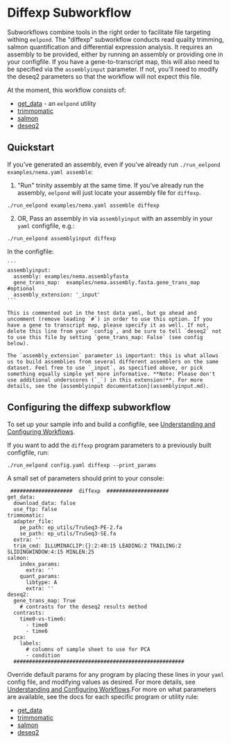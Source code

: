 # Diffexp Subworkflow

Subworkflows combine tools in the right order to facilitate file targeting withing `eelpond`. The "diffexp" subworkflow conducts read quality trimming, salmon quantification and differential expression analysis. It requires an assembly to be provided, either by running an assembly or providing one in your configfile. If you have a gene-to-transcript map, this will also need to be specified via the `assemblyinput` parameter. If not, you'll need to modify the deseq2 parameters so
that the workflow will not expect this file. 

At the moment, this workflow consists of:
 
  - [get_data](get_data.md) - an `eelpond` utility
  - [trimmomatic](trimmomatic.md)
  - [salmon](salmon.md)
  - [deseq2](deseq2.md)

## Quickstart

If you've generated an assembly, even if you've already run `./run_eelpond examples/nema.yaml assemble`:

   1) "Run" trinity assembly at the same time. If you've already run the assembly, `eelpond` will just locate your assembly file for `diffexp`.
   
   ```
   ./run_eelpond examples/nema.yaml assemble diffexp
   ```

   2) OR, Pass an assembly in via `assemblyinput` with an assembly in your `yaml` configfile, e.g.:
   
   ```
   ./run_eelpond assemblyinput diffexp
   ```
  
   In the configfile:

    ```
    assemblyinput:
      assembly: examples/nema.assemblyfasta
      gene_trans_map:  examples/nema.assembly.fasta.gene_trans_map #optional
      assembly_extension: '_input'
    ```
    
    This is commented out in the test data yaml, but go ahead and uncomment (remove leading `#`) in order to use this option. If you have a gene to transcript map, please specify it as well. If not, delete this line from your `config`, and be sure to tell `deseq2` not to use this file by setting `gene_trans_map: False` (see config below).
    
    The `assembly_extension` parameter is important: this is what allows us to build assemblies from several different assemblers on the same dataset. Feel free to use `_input`, as specified above, or pick something equally simple yet more informative. **Note: Please don't use additional underscores (`_`) in this extension!**. For more details, see the [assemblyinput documentation](assemblyinput.md). 


## Configuring the diffexp subworkflow 

To set up your sample info and build a configfile, see [Understanding and Configuring Workflows](configure.md).

If you want to add the `diffexp` program parameters to a previously built configfile, run:
```
./run_eelpond config.yaml diffexp --print_params
```

A small set of parameters should print to your console:

```
 ####################  diffexp  ####################
get_data:
  download_data: false
  use_ftp: false
trimmomatic:
  adapter_file:
    pe_path: ep_utils/TruSeq3-PE-2.fa
    se_path: ep_utils/TruSeq3-SE.fa
  extra: ''
  trim_cmd: ILLUMINACLIP:{}:2:40:15 LEADING:2 TRAILING:2 SLIDINGWINDOW:4:15 MINLEN:25
salmon:
    index_params:
      extra: '' 
    quant_params:
      libtype: A
      extra: ''
deseq2:
  gene_trans_map: True
    # contrasts for the deseq2 results method
  contrasts:
    time0-vs-time6:
      - time0
      - time6
  pca:
    labels:
      # columns of sample sheet to use for PCA
      - condition
  #######################################################
```

Override default params for any program by placing these lines in your `yaml` config file, and modifying values as desired. For more details, see [Understanding and Configuring Workflows](configure.md).For more on what parameters are available, see the docs for each specific program or utility rule:

  - [get_data](get_data.md)
  - [trimmomatic](trimmomatic.md)
  - [salmon](salmon.md)
  - [deseq2](deseq2.md)
